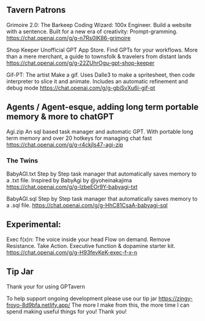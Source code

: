 ## Tavern Patrons

Grimoire 2.0: The Barkeep
Coding Wizard: 100x Engineer. Build a website with a sentence. Built for a new era of creativity: Prompt-gramming.
https://chat.openai.com/g/g-n7Rs0IK86-grimoire

Shop Keeper
Unofficial GPT App Store. Find GPTs for your workflows. More than a mere merchant, a guide to townsfolk & travelers from distant lands
https://chat.openai.com/g/g-22ZUhrOgu-gpt-shop-keeper

Gif-PT: The artist
Make a gif. Uses Dalle3 to make a spritesheet, then code interpreter to slice it and animate. Includes an automatic refinement and debug mode
https://chat.openai.com/g/g-gbjSvXu6i-gif-pt


## Agents / Agent-esque, adding long term portable memory & more to chatGPT

Agi.zip
An sql based task manager and automatic GPT. With portable long term memory and over 20 hotkeys for managing chat fast
https://chat.openai.com/g/g-r4ckjls47-agi-zip

### The Twins
BabyAGI.txt
Step by Step task manager that automatically saves memory to a .txt file. Inspired by BabyAgi by @yoheinakajima
https://chat.openai.com/g/g-lzbeEOr9Y-babyagi-txt

BabyAGI.sql
Step by Step task manager that automatically saves memory to a .sql file. 
https://chat.openai.com/g/g-HhC81CsaA-babyagi-sql

## Experimental:

Exec f(x)n: The voice inside your head
Flow on demand. Remove Resistance. Take Action. Executive function & dopamine starter kit.
https://chat.openai.com/g/g-H93fevKeK-exec-f-x-n


## Tip Jar
Thank your for using GPTavern

To help support ongoing development please use our tip jar
https://zingy-froyo-8d9bfa.netlify.app/
The more I make from this, the more time I can spend making useful things for you!
Thank you!